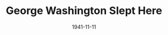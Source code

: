 ---
title: George Washington Slept Here
date: 1941-11-11
closing_date: 1941-11-14
layout: productions
featured_image:
image_caption:
image_credit:
playbill:
Theatre: Theatre Jacksonville
Venue: Little Theatre
cast:
- Annabelle Fuller: Rose Marie Schosser
- Clayton Evans: Bishop McCauley
- Hester: Marilyn Burch
- Katie: Eleonor Edwards
- Leggett Frazer: Charles Blum, Jr.
- Madge Fuller: Anne Terry
- Miss Wilcox: Rosemary Dowling
- Mr. Kimber: Charles E. Barnett
- Mr. Prescott: Forrest Bowen
- Mrs. Douglas: Murdina Nelson
- Newton Fuller: William G. Schosser
- Raymond: Charles Jennings
- Renee Leslie: Jerry Eberle
- Steve Eldridge: Earl Moody
- Sue Barrington: Joyce McCauley
- Tommy Hughes: Bob Carter
- Uncle Stanley: Wilbur Masters, Jr.
crew:
- Assistant to Director: Rosemary Dowling
- Director: Mrs. L.D. Behner
- Make-up:
  - Elmo Lehman
- Make-up Assistant:
  - Aletha Masters
  - Florence Sanders
  - Mary Kethley
  - Murdina Nelson
  - Sibyl Harris
- Property Assistant:
  - Dorothy Lupfer
  - Jesse Hoagland
  - Marjorie Jones
  - Stokes Perry
- Props: Elizabeth Hulett
- Stage Crew:
  - Bishop McCauley
  - Ellis Barnett
  - Gretchen Frizzell
  - J.Ed. Currington
  - Margery Jones
  - Martin Temple
  - Mary Garcia
  - Meta Gilmore
  - Patricia Hulett
  - Ray Sage
  - Stokes Perry
  - W.J. Fouraker, Jr.
- Stage Manager: William Brenner
orchestra:
external_links:
---